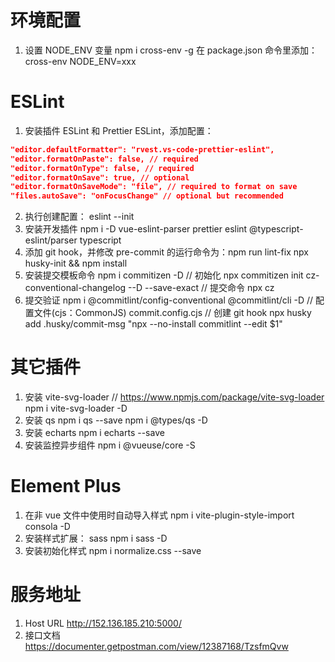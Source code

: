 # 环境配置

1. 设置 NODE_ENV 变量
   npm i cross-env -g
   在 package.json 命令里添加：cross-env NODE_ENV=xxx

# ESLint

1. 安装插件 ESLint 和 Prettier ESLint，添加配置：

```json
"editor.defaultFormatter": "rvest.vs-code-prettier-eslint",
"editor.formatOnPaste": false, // required
"editor.formatOnType": false, // required
"editor.formatOnSave": true, // optional
"editor.formatOnSaveMode": "file", // required to format on save
"files.autoSave": "onFocusChange" // optional but recommended
```

2. 执行创建配置： eslint --init
3. 安装开发插件 npm i -D vue-eslint-parser prettier eslint @typescript-eslint/parser typescript
4. 添加 git hook，并修改 pre-commit 的运行命令为：npm run lint-fix npx husky-init && npm install
5. 安装提交模板命令 npm i commitizen -D // 初始化 npx commitizen init cz-conventional-changelog --D --save-exact // 提交命令 npx cz
6. 提交验证 npm i @commitlint/config-conventional @commitlint/cli -D // 配置文件(cjs：CommonJS)
   commit.config.cjs // 创建 git hook npx husky add .husky/commit-msg "npx --no-install commitlint --edit $1"

# 其它插件

1. 安装 vite-svg-loader
   // https://www.npmjs.com/package/vite-svg-loader
   npm i vite-svg-loader -D
2. 安装 qs
   npm i qs --save
   npm i @types/qs -D
3. 安装 echarts
   npm i echarts --save
4. 安装监控异步组件
   npm i @vueuse/core -S

# Element Plus

1. 在非 vue 文件中使用时自动导入样式 npm i vite-plugin-style-import consola -D
2. 安装样式扩展： sass npm i sass -D
3. 安装初始化样式 npm i normalize.css --save

# 服务地址

1. Host URL
   http://152.136.185.210:5000/
2. 接口文档
   https://documenter.getpostman.com/view/12387168/TzsfmQvw
